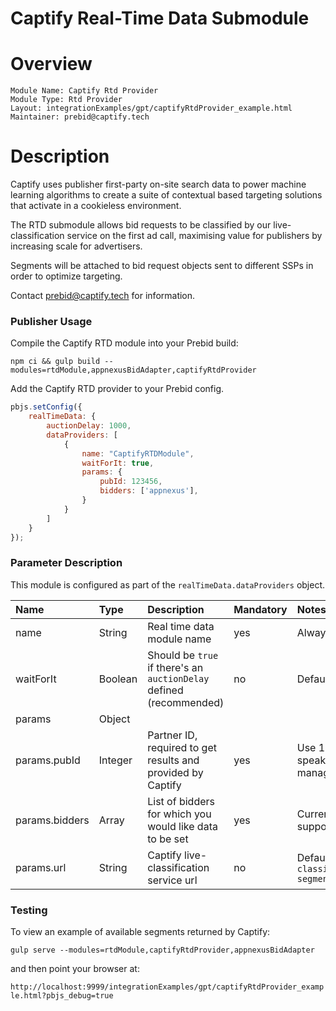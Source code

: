 # Captify Real-Time Data Submodule

# Overview

    Module Name: Captify Rtd Provider
    Module Type: Rtd Provider
	Layout: integrationExamples/gpt/captifyRtdProvider_example.html
    Maintainer: prebid@captify.tech

# Description

Captify uses publisher first-party on-site search data to power machine learning algorithms to create a suite of
contextual based targeting solutions that activate in a cookieless environment.

The RTD submodule allows bid requests to be classified by our live-classification service on the first ad call,
maximising value for publishers by increasing scale for advertisers.

Segments will be attached to bid request objects sent to different SSPs in order to optimize targeting.

Contact prebid@captify.tech for information.

### Publisher Usage

Compile the Captify RTD module into your Prebid build:

`npm ci && gulp build --modules=rtdModule,appnexusBidAdapter,captifyRtdProvider`

Add the Captify RTD provider to your Prebid config.

```javascript
pbjs.setConfig({
    realTimeData: {
        auctionDelay: 1000,
        dataProviders: [
            {
                name: "CaptifyRTDModule",
                waitForIt: true,
                params: {
                    pubId: 123456,
                    bidders: ['appnexus'],
                }
            }
        ]
    }
});
```

### Parameter Description
This module is configured as part of the `realTimeData.dataProviders` object.

| Name           |Type           | Description                                                         |Mandatory | Notes  |
| :------------- | :------------ | :------------------------------------------------------------------ |:---------|:------------ |
| name           | String        | Real time data module name                                          | yes     | Always 'CaptifyRTDModule' |
| waitForIt      | Boolean       | Should be `true` if there's an `auctionDelay` defined (recommended) | no      | Default `false` |
| params         | Object        | |  | |
| params.pubId   | Integer       | Partner ID, required to get results and provided by Captify         | yes      | Use 123456 for tests and speak to your Captify account manager to receive your pubId |
| params.bidders | Array<String> | List of bidders for which you would like data to be set             | yes      | Currently only 'appnexus' supported |
| params.url     | String        | Captify live-classification service url                             | no       | Defaults to `https://live-classification.cpx.to/prebid-segments`

### Testing

To view an example of available segments returned by Captify:

`gulp serve --modules=rtdModule,captifyRtdProvider,appnexusBidAdapter`

and then point your browser at:

`http://localhost:9999/integrationExamples/gpt/captifyRtdProvider_example.html?pbjs_debug=true`
